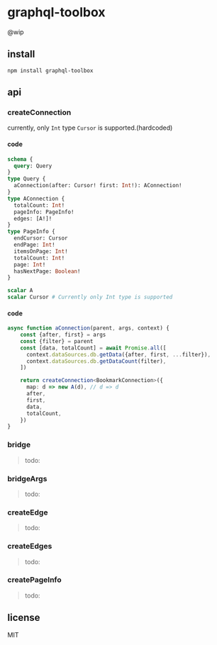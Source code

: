 # graphql-toolbox

@wip

## install
```shell script
npm install graphql-toolbox
```

## api

### createConnection
currently, only `Int` type `Cursor` is supported.(hardcoded)

#### code
```graphql
schema {
  query: Query
}
type Query {
  aConnection(after: Cursor! first: Int!): AConnection!
}
type AConnection {
  totalCount: Int!
  pageInfo: PageInfo!
  edges: [A!]!
}
type PageInfo {
  endCursor: Cursor
  endPage: Int!
  itemsOnPage: Int!
  totalCount: Int!
  page: Int!
  hasNextPage: Boolean!
}

scalar A
scalar Cursor # Currently only Int type is supported
```

#### code
```ts
async function aConnection(parent, args, context) {
    const {after, first} = args
    const {filter} = parent
    const [data, totalCount] = await Promise.all([
      context.dataSources.db.getData({after, first, ...filter}),
      context.dataSources.db.getDataCount(filter),
    ])

    return createConnection<BookmarkConnection>({
      map: d => new A(d), // d => d
      after,
      first,
      data,
      totalCount,
    })
}
```
### bridge
> todo:

### bridgeArgs
> todo:

### createEdge
> todo:

### createEdges
> todo:

### createPageInfo
> todo:

## license
MIT
